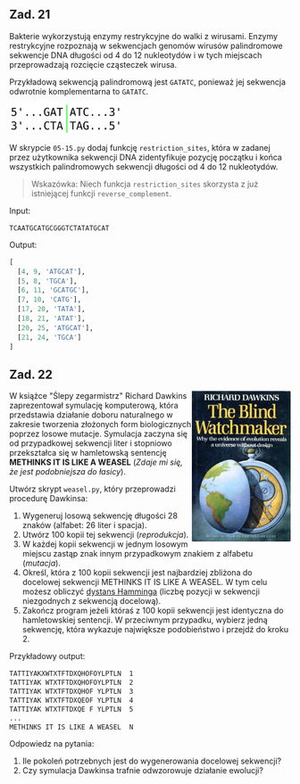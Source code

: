 ## Zad. 21
Bakterie wykorzystują enzymy restrykcyjne do walki z wirusami. Enzymy restrykcyjne rozpoznają w sekwencjach genomów wirusów palindromowe sekwencje DNA długości od 4 do 12 nukleotydów i w tych miejscach przeprowadzają rozcięcie cząsteczek wirusa. 

Przykładową sekwencją palindromową jest `GATATC`, ponieważ jej sekwencja odwrotnie komplementarna to `GATATC`.

![palindrome](./images/palindrome.jpg)

W skrypcie `05-15.py` dodaj funkcję `restriction_sites`, która w zadanej przez użytkownika sekwencji DNA zidentyfikuje pozycję początku i końca wszystkich palindromowych sekwencji długości od 4 do 12 nukleotydów. 

> Wskazówka: Niech funkcja `restriction_sites` skorzysta z już istniejącej funkcji `reverse_complement`.

Input:

```
TCAATGCATGCGGGTCTATATGCAT
```

Output:

```python
[
  [4, 9, 'ATGCAT'],
  [5, 8, 'TGCA'],
  [6, 11, 'GCATGC'],
  [7, 10, 'CATG'],
  [17, 20, 'TATA'],
  [18, 21, 'ATAT'],
  [20, 25, 'ATGCAT'],
  [21, 24, 'TGCA']
]
```

## Zad. 22
<img align="right" src="./images/book-blindwatchmaker.jpg" alt="BlindWatchmaker" height="270px"> W książce "Ślepy zegarmistrz" Richard Dawkins zaprezentował symulację komputerową, która przedstawia działanie doboru naturalnego w zakresie tworzenia złożonych form biologicznych poprzez losowe mutacje. Symulacja zaczyna się od przypadkowej sekwencji liter i stopniowo przekształca się w hamletowską sentencję **METHINKS IT IS LIKE A WEASEL** (*Zdaje mi się, że jest podobniejsza do łasicy*).

Utwórz skrypt `weasel.py`, który przeprowadzi procedurę Dawkinsa:

1. Wygeneruj losową sekwencję długości 28 znaków (alfabet: 26 liter i spacja).
2. Utwórz 100 kopii tej sekwencji (*reprodukcja*).
3. W każdej kopii sekwencji w jednym losowym miejscu zastąp znak innym przypadkowym znakiem z alfabetu (*mutacja*).
4. Określ, która z 100 kopii sekwencji jest najbardziej zbliżona do docelowej sekwencji METHINKS IT IS LIKE A WEASEL. W tym celu możesz obliczyć [dystans Hamminga](https://pl.wikipedia.org/wiki/Odległość_Hamminga) (liczbę pozycji w sekwencji niezgodnych z sekwencją docelową).
5. Zakończ program jeżeli któraś z 100 kopii sekwencji jest identyczna do hamletowskiej sentencji. W przeciwnym przypadku, wybierz jedną sekwencję, która wykazuje największe podobieństwo i przejdź do kroku 2.

Przykładowy output:

```
TATTIYAKXWTXTFTDXQHOFOYLPTLN  1
TATTIYAK WTXTFTDXQHOFOYLPTLN  2
TATTIYAK WTXTFTDXQHOF YLPTLN  3
TATTIYAK WTXTFTDXQEOF YLPTLN  4
TATTIYAK WTXTFTDXQE F YLPTLN  5
...
METHINKS IT IS LIKE A WEASEL  N
```


Odpowiedz na pytania:

1. Ile pokoleń potrzebnych jest do wygenerowania docelowej sekwencji?
2. Czy symulacja Dawkinsa trafnie odwzorowuje działanie ewolucji?